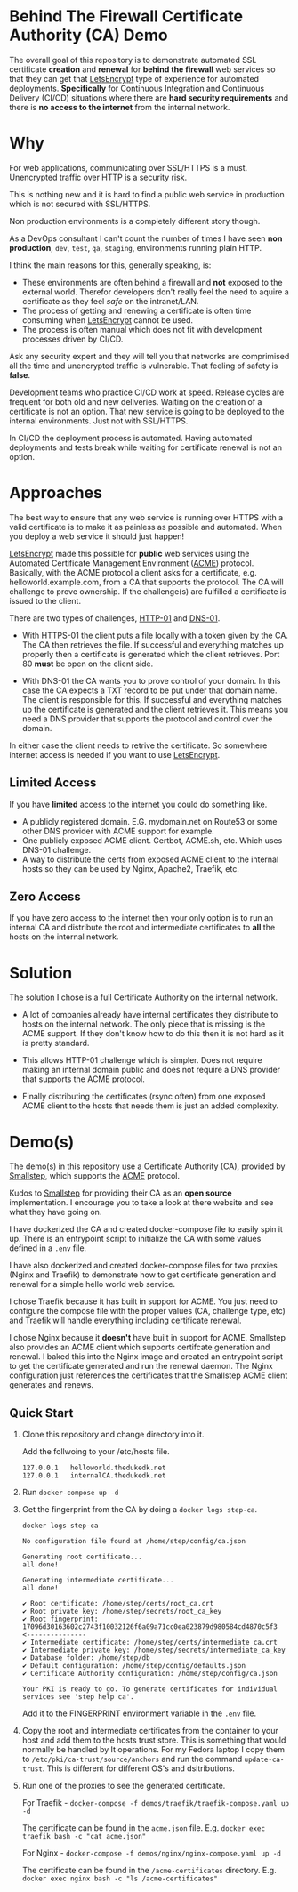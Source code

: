 # Behind The Firewall Certificate Authority (CA) Demo

The overall goal of this repository is to demonstrate automated SSL certificate **creation** and **renewal** for **behind the firewall** web services so that they can get that [LetsEncrypt](https://letsencrypt.org/) type of experience for automated deployments. **Specifically** for Continuous Integration and Continuous Delivery (CI/CD) situations where there are **hard security requirements** and there is **no access to the internet** from the internal network.

# Why
For web applications, communicating over SSL/HTTPS is a must. Unencrypted traffic over HTTP is a security risk. 

This is nothing new and it is hard to find a public web service in production which is not secured with SSL/HTTPS.

Non production environments is a completely different story though.

As a DevOps consultant I can't count the number of times I have seen **non production**, `dev`, `test`, `qa`, `staging`, environments running plain HTTP.

I think the main reasons for this, generally speaking, is: 

* These environments are often behind a firewall and **not** exposed to the external world. Therefor developers don't really feel the need to aquire a certificate as they feel *safe* on the intranet/LAN.
* The process of getting and renewing a certificate is often time consuming when [LetsEncrypt](https://letsencrypt.org/) cannot be used.
* The process is often manual which does not fit with development processes driven by CI/CD.

Ask any security expert and they will tell you that networks are comprimised all the time and unencrypted traffic is vulnerable. That feeling of safety is **false**.

Development teams who practice CI/CD work at speed. Release cycles are frequent for both old and new deliveries. Waiting on the creation of a certificate is not an option. That new service is going to be deployed to the internal environments. Just not with SSL/HTTPS.

In CI/CD the deployment process is automated. Having automated deployments and tests break while waiting for certificate renewal is not an option.

# Approaches

The best way to ensure that any web service is running over HTTPS with a valid certificate is to make it as painless as possible and automated. When you deploy a web service it should just happen!

[LetsEncrypt](https://letsencrypt.org/) made this possible for **public** web services using the Automated Certificate Management Environment ([ACME](https://en.wikipedia.org/wiki/Automated_Certificate_Management_Environment)) protocol. Basically, with the ACME protocol a client asks for a certificate, e.g. helloworld.example.com, from a CA that supports the protocol. The CA will challenge to prove ownership. If the challenge(s) are fulfilled a certificate is issued to the client. 

There are two types of challenges, [HTTP-01](https://letsencrypt.org/docs/challenge-types/#http-01-challenge) and [DNS-01](https://letsencrypt.org/docs/challenge-types/#dns-01-challenge). 

* With HTTPS-01 the client puts a file locally with a token given by the CA. The CA then retrieves the file. If successful and everything matches up properly then a certificate is generated which the client retrieves. Port 80 **must** be open on the client side.

* With DNS-01 the CA wants you to prove control of your domain. In this case the CA expects a TXT record to be put under that domain name. The client is responsible for this. If successful and everything matches up the certificate is generated and the client retrieves it. This means you need a DNS provider that supports the protocol and control over the domain.

In either case the client needs to retrive the certificate. So somewhere internet access is needed if you want to use [LetsEncrypt](https://letsencrypt.org/).

## Limited Access

If you have **limited** access to the internet you could do something like.

* A publicly registered domain. E.G. mydomain.net on Route53 or some other DNS provider with ACME support for example.
* One publicly exposed ACME client. Certbot, ACME.sh, etc. Which uses DNS-01 challenge.
* A way to distribute the certs from exposed ACME client to the internal hosts so they can be used by Nginx, Apache2, Traefik, etc.

## Zero Access

If you have zero access to the internet then your only option is to run an internal CA and distribute the root and intermediate certificates to **all** the hosts on the internal network. 

# Solution
The solution I chose is a full Certificate Authority on the internal network. 

* A lot of companies already have internal certificates they distribute to hosts on the internal network. The only piece that is missing is the ACME support. If they don't know how to do this then it is not hard as it is pretty standard.

* This allows HTTP-01 challenge which is simpler. Does not require making an internal domain public and does not require a DNS provider that supports the ACME protocol.

* Finally distributing the certificates (rsync often) from one exposed ACME client to the hosts that needs them is just an added complexity.

# Demo(s)

The demo(s) in this repository use a Certificate Authority (CA), provided by [Smallstep](https://github.com/smallstep/certificates), which supports the [ACME](https://en.wikipedia.org/wiki/Automated_Certificate_Management_Environment) protocol.

Kudos to [Smallstep](https://smallstep.com/) for providing their CA as an **open source** implementation. I encourage you to take a look at there website and see what they have going on.

I have dockerized the CA and created docker-compose file to easily spin it up. There is an entrypoint script to initialize the CA with some values defined in a `.env` file. 

I have also dockerized and created docker-compose files for two proxies (Nginx and Traefik) to demonstrate how to get certificate generation and renewal for a simple hello world web service.

I chose Traefik because it has built in support for ACME. You just need to configure the compose file with the proper values (CA, challenge type, etc) and Traefik will handle everything including certificate renewal.

I chose Nginx because it **doesn't** have built in support for ACME. Smallstep also provides an ACME client which supports certifcate generation and renewal. I baked this into the Nginx image and created an entrypoint script to get the certificate generated and run the renewal daemon. The Nginx configuration just references the certificates that the Smallstep ACME client generates and renews. 

## Quick Start

1. Clone this repository and change directory into it.

    Add the follwoing to your /etc/hosts file. 

    ``` 
    127.0.0.1	helloworld.thedukedk.net
    127.0.0.1	internalCA.thedukedk.net
    ``` 

2. Run `docker-compose up -d`

3. Get the fingerprint from the CA by doing a `docker logs step-ca`.

    ``` 
    docker logs step-ca 

    No configuration file found at /home/step/config/ca.json

    Generating root certificate... 
    all done!

    Generating intermediate certificate... 
    all done!

    ✔ Root certificate: /home/step/certs/root_ca.crt
    ✔ Root private key: /home/step/secrets/root_ca_key
    ✔ Root fingerprint: 17096d30163602c2743f10032126f6a09a71cc0ea023879d980584cd4870c5f3  <---------------
    ✔ Intermediate certificate: /home/step/certs/intermediate_ca.crt
    ✔ Intermediate private key: /home/step/secrets/intermediate_ca_key
    ✔ Database folder: /home/step/db
    ✔ Default configuration: /home/step/config/defaults.json
    ✔ Certificate Authority configuration: /home/step/config/ca.json

    Your PKI is ready to go. To generate certificates for individual services see 'step help ca'.
    ``` 

    Add it to the FINGERPRINT environment variable in the `.env` file.

4. Copy the root and intermediate certificates from the container to your host and add them to the hosts trust store. This is something that would normally be handled by It operations. For my Fedora laptop I copy them to `/etc/pki/ca-trust/source/anchors` and run the command `update-ca-trust`. This is different for different OS's and dsitributions.

5. Run one of the proxies to see the generated certificate.

    For Traefik - `docker-compose -f demos/traefik/traefik-compose.yaml up -d`

    The certificate can be found in the `acme.json` file. E.g. `docker exec traefik bash -c "cat acme.json"`

    For Nginx - `docker-compose -f demos/nginx/nginx-compose.yaml up -d`

    The certificate can be found in the `/acme-certificates` directory. E.g. `docker exec nginx bash -c "ls /acme-certificates"`
